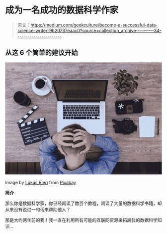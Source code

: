 # 成为一名成功的数据科学作家

> 原文：<https://medium.com/geekculture/become-a-successful-data-science-writer-962d737eaac0?source=collection_archive---------34----------------------->

## 从这 6 个简单的建议开始

![](img/bf4c7bf03cb8f108684a704492e721d5.png)

Image by [Lukas Bieri](https://pixabay.com/users/lukasbieri-4664461/?utm_source=link-attribution&utm_medium=referral&utm_campaign=image&utm_content=2838945) from [Pixabay](https://pixabay.com/?utm_source=link-attribution&utm_medium=referral&utm_campaign=image&utm_content=2838945)

**简介**

那么你是数据科学家，你已经阅读了数百个教程，阅读了大量的数据科学书籍，却从来没有说过一句话来帮助他人？

那是大约两年前的我！我一直在利用所有可能的互联网资源来拓展我的数据科学知识…